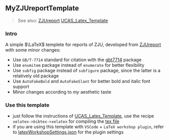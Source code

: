 ## MyZJUreportTemplate

> See also: 
> [ZJUreport](https://github.com/haochengxia/zjureport)
> [UCAS_Latex_Template](https://github.com/jweihe/UCAS_Latex_Template)

### Intro
A simple $\LaTeX$ templete for reports of ZJU, developed from [ZJUreport](https://github.com/haochengxia/zjureport) with some minor changes:
+ Use `GB/T-7714` standard for citation with the [gbt7714](https://ctan.org/pkg/gbt7714) package 
+ Use `enumitem` package instead of `enumerate` for better flexibility
+ Use `subfig` package instead of `subfigure` package, since the latter is a relatively old package
+ Use `AutoFakeBold` and `AutoFakeSlant` for better bold and italic font support
+ Minor changes according to *my* aesthetic taste 

### Use this template
+ just follow the instructions of [UCAS_Latex_Template](https://github.com/jweihe/UCAS_Latex_Template), use the recipe `xelatex->bibtex->xelatex` for compiling the [tex file](./main.tex)
+ if you are using this template with `VSCode` + `LaTeX workshop plugin`, refer to [latexWorkshopSettings.json](./latexWorkshopSettings.json) for the plugin settings 